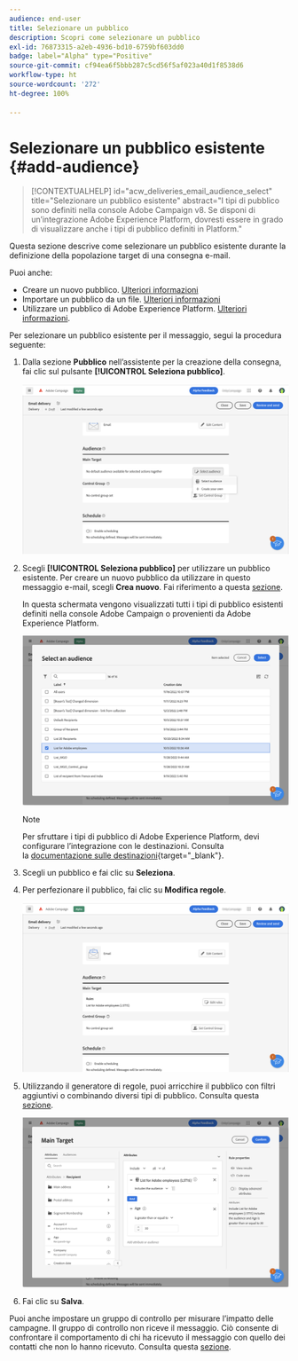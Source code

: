 ```yaml
---
audience: end-user
title: Selezionare un pubblico
description: Scopri come selezionare un pubblico
exl-id: 76873315-a2eb-4936-bd10-6759bf603dd0
badge: label="Alpha" type="Positive"
source-git-commit: cf94ea6f5bbb287c5cd56f5af023a40d1f8538d6
workflow-type: ht
source-wordcount: '272'
ht-degree: 100%

---
```



# Selezionare un pubblico esistente {#add-audience}

>[!CONTEXTUALHELP]
>id="acw_deliveries_email_audience_select"
>title="Selezionare un pubblico esistente"
>abstract="I tipi di pubblico sono definiti nella console Adobe Campaign v8. Se disponi di un’integrazione Adobe Experience Platform, dovresti essere in grado di visualizzare anche i tipi di pubblico definiti in Platform."

Questa sezione descrive come selezionare un pubblico esistente durante la definizione della popolazione target di una consegna e-mail.

Puoi anche:

* Creare un nuovo pubblico. [Ulteriori informazioni](segment-builder.md)
* Importare un pubblico da un file. [Ulteriori informazioni](import-audience.md)
* Utilizzare un pubblico di Adobe Experience Platform. [Ulteriori informazioni](aep-audience.md).


Per selezionare un pubblico esistente per il messaggio, segui la procedura seguente:

1. Dalla sezione **Pubblico** nell’assistente per la creazione della consegna, fai clic sul pulsante **[!UICONTROL Seleziona pubblico]**.

   ![](assets/create-audience.png)

1. Scegli **[!UICONTROL Seleziona pubblico]** per utilizzare un pubblico esistente. Per creare un nuovo pubblico da utilizzare in questo messaggio e-mail, scegli **Crea nuovo**. Fai riferimento a questa [sezione](segment-builder.md).

   In questa schermata vengono visualizzati tutti i tipi di pubblico esistenti definiti nella console Adobe Campaign o provenienti da Adobe Experience Platform.

   ![](assets/create-audience2.png)

   >[!NOTE]
   >
   >Per sfruttare i tipi di pubblico di Adobe Experience Platform, devi configurare l’integrazione con le destinazioni. Consulta la [documentazione sulle destinazioni](https://experienceleague.adobe.com/docs/experience-platform/destinations/home.html?lang=it){target="_blank"}.

1. Scegli un pubblico e fai clic su **Seleziona**.

1. Per perfezionare il pubblico, fai clic su **Modifica regole**.

   ![](assets/create-audience3.png)

1. Utilizzando il generatore di regole, puoi arricchire il pubblico con filtri aggiuntivi o combinando diversi tipi di pubblico. Consulta questa [sezione](segment-builder.md).

   ![](assets/create-audience4.png)

1. Fai clic su **Salva**.

Puoi anche impostare un gruppo di controllo per misurare l’impatto delle campagne. Il gruppo di controllo non riceve il messaggio. Ciò consente di confrontare il comportamento di chi ha ricevuto il messaggio con quello dei contatti che non lo hanno ricevuto. Consulta questa [sezione](control-group.md).